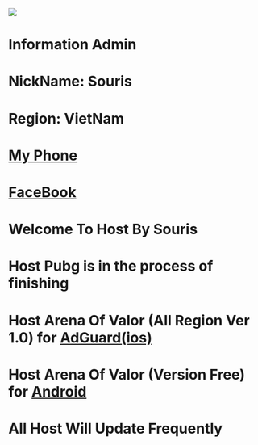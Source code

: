 ![](https://steamuserimages-a.akamaihd.net/ugc/764896681220221946/0E2FB56D8F2D417575951567CE9A8B3BE92F0F22/)
# Information Admin
# NickName: Souris
# Region: VietNam
# [My Phone](+84384371504)
# [FaceBook](https://facebook.com/souris0112)





# Welcome To Host By Souris
# Host Pubg is in the process of finishing
# Host Arena Of Valor (All Region Ver 1.0) for [AdGuard(ios)](https://raw.githubusercontent.com/SourisTTN/createhost/master/AOVHost(2.0))
# Host Arena Of Valor (Version Free) for [Android](https://github.com/nghiapro12361/Souris/blob/master/HostAOV(android))
# All Host Will Update Frequently
